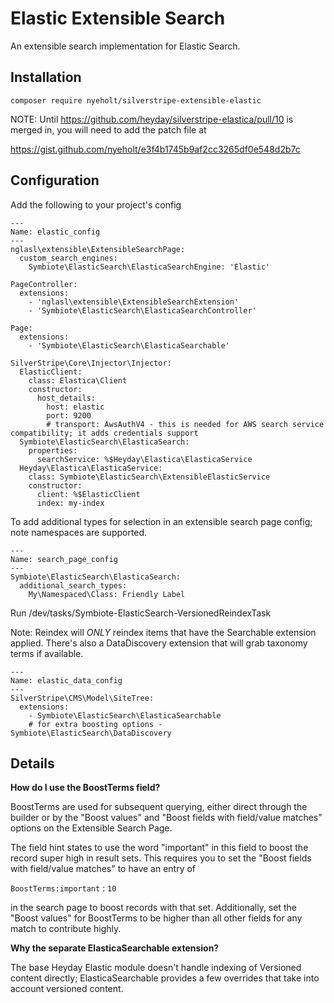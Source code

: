 # Elastic Extensible Search

An extensible search implementation for Elastic Search. 

## Installation

`composer require nyeholt/silverstripe-extensible-elastic`

NOTE: Until https://github.com/heyday/silverstripe-elastica/pull/10 is merged in, you will need to add the patch file at

https://gist.github.com/nyeholt/e3f4b1745b9af2cc3265df0e548d2b7c



## Configuration

Add the following to your project's config

```
---
Name: elastic_config
---
nglasl\extensible\ExtensibleSearchPage:
  custom_search_engines:
    Symbiote\ElasticSearch\ElasticaSearchEngine: 'Elastic'

PageController:
  extensions:
    - 'nglasl\extensible\ExtensibleSearchExtension'
    - 'Symbiote\ElasticSearch\ElasticaSearchController'

Page:
  extensions:
    - 'Symbiote\ElasticSearch\ElasticaSearchable'

SilverStripe\Core\Injector\Injector:
  ElasticClient:
    class: Elastica\Client
    constructor:
      host_details: 
        host: elastic
        port: 9200
        # transport: AwsAuthV4 - this is needed for AWS search service compatibility; it adds credentials support
  Symbiote\ElasticSearch\ElasticaSearch:
    properties:
      searchService: %$Heyday\Elastica\ElasticaService
  Heyday\Elastica\ElasticaService:
    class: Symbiote\ElasticSearch\ExtensibleElasticService
    constructor:
      client: %$ElasticClient
      index: my-index

```

To add additional types for selection in an extensible search page config; note namespaces are supported.

```
---
Name: search_page_config
---
Symbiote\ElasticSearch\ElasticaSearch:
  additional_search_types:
    My\Namespaced\Class: Friendly Label

```

Run /dev/tasks/Symbiote-ElasticSearch-VersionedReindexTask


Note: Reindex will _ONLY_ reindex items that have the Searchable extension applied. There's also
a DataDiscovery extension that will grab taxonomy terms if available. 

```
---
Name: elastic_data_config
---
SilverStripe\CMS\Model\SiteTree:
  extensions:
    - Symbiote\ElasticSearch\ElasticaSearchable
    # for extra boosting options - Symbiote\ElasticSearch\DataDiscovery
```



## Details

**How do I use the BoostTerms field?**

BoostTerms are used for subsequent querying, either direct through the builder or by the "Boost values" and
"Boost fields with field/value matches" options on the Extensible Search Page. 

The field hint states to use the word "important" in this field to boost the record super high in result sets. This
requires you to set the "Boost fields with field/value matches" to have an entry of

`BoostTerms:important` : `10` 

in the search page to boost records with that set. Additionally, set the "Boost values" for BoostTerms to be higher
than all other fields for any match to contribute highly. 

**Why the separate ElasticaSearchable extension?** 

The base Heyday Elastic module doesn't handle indexing of Versioned content directly; 
ElasticaSearchable provides a few overrides that take into account versioned content. 
